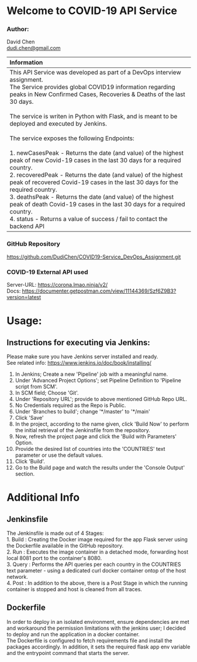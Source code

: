 
# Welcome to COVID-19 API Service

### Author:
David Chen <br> dudi.chen@gmail.com

| Information |
|:------------|
| This API Service was developed as part of a DevOps interview assignment.<br>The Service provides global COVID19 information regarding peaks in New Confirmed Cases, Recoveries & Deaths of the last 30 days. <br><br>The service is writen in Python with Flask, and is meant to be deployed and executed by Jenkins.<br><br>The service exposes the following Endpoints:<br><br>1. newCasesPeak - Returns the date (and value) of the highest peak of new Covid-19 cases in the last 30 days for a required country.<br>2. recoveredPeak - Returns the date (and value) of the highest peak of recovered Covid-19 cases in the last 30 days for the required country.<br>3. deathsPeak - Returns the date (and value) of the highest peak of death Covid-19 cases in the last 30 days for a required country.<br>4. status - Returns a value of success / fail to contact the backend API |


### GitHub Repository
https://github.com/DudiChen/COVID19-Service_DevOps_Assignment.git

### COVID-19 External API used
Server-URL: https://corona.lmao.ninja/v2/ <br>Docs: https://documenter.getpostman.com/view/11144369/Szf6Z9B3?version=latest

# Usage:
## Instructions for executing via Jenkins:
Please make sure you have Jenkins server installed and ready. <br>See related info: https://www.jenkins.io/doc/book/installing/
1. In Jenkins; Create a new 'Pipeline' job with a meaningful name.
2. Under 'Advanced Project Options'; set Pipeline Definition to 'Pipeline script from SCM'.
3. In SCM field; Choose 'Git'.
4. Under 'Repository URL'; provide to above mentioned GitHub Repo URL.
6. No Credentials required as the Repo is Public.
7. Under 'Branches to build'; change '\*/master' to '\*/main'
8. Click 'Save'
9. In the project, according to the name given, click 'Build Now' to perform the initial retrieval of the Jenkinsfile from the repository. 
10. Now, refresh the project page and click the 'Build with Parameters' Option.
11. Provide the desired list of countries into the 'COUNTRIES' text parameter or use the default values. 
12. Click 'Build'.
13. Go to the Build page and watch the results under the 'Console Output' section.

# Additional Info
## Jenkinsfile
The Jenkinsfile is made out of 4 Stages:<br>1. Build : Creating the Docker image required for the app Flask server using the Dockerfile available in the GitHub repository.<br>2. Run : Executes the image container in a detached mode, forwarding host local 8081 port to the container's 8080.<br>3. Query : Performs the API queries per each country in the COUNTRIES text parameter - using a dedicated curl docker container ontop of the host network.<br> 4. Post : In addition to the above, there is a Post Stage in which the running container is stopped and host is cleaned from all traces. 
## Dockerfile
In order to deploy in an isolated environment, ensure dependencies are met and workaround the permission limitations with the jenkins user; I decided to deploy and run the application in a docker container. <br> The Dockerfile is configured to fetch requirements file and install the packages accordingly. In addition, it sets the required flask app env variable and the entrypoint command that starts the server.

